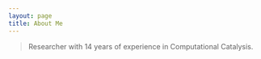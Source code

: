```yaml
---
layout: page
title: About Me
---
```


> Researcher with 14 years of experience in Computational Catalysis.
